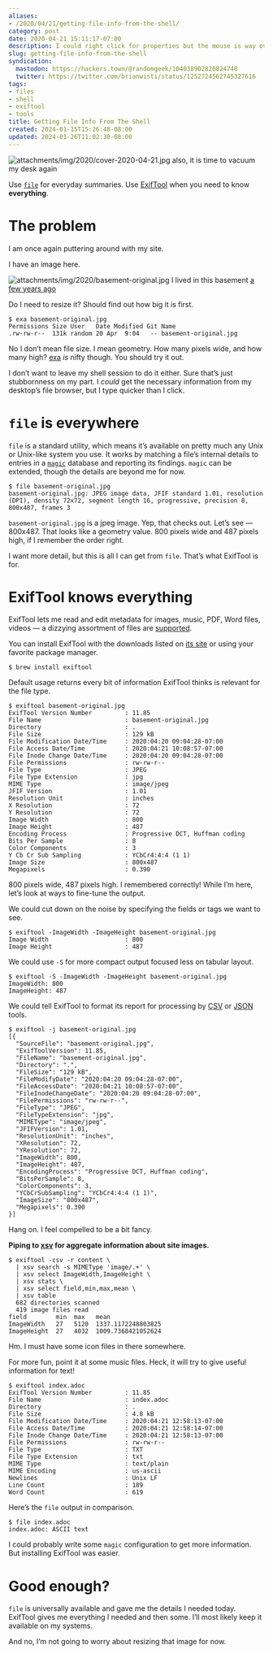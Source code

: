 ```yaml
---
aliases:
- /2020/04/21/getting-file-info-from-the-shell/
category: post
date: 2020-04-21 15:11:17-07:00
description: I could right click for properties but the mouse is way over there
slug: getting-file-info-from-the-shell
syndication:
  mastodon: https://hackers.town/@randomgeek/104038902820824748
  twitter: https://twitter.com/brianwisti/status/1252724562745327616
tags:
- files
- shell
- exiftool
- tools
title: Getting File Info From The Shell
created: 2024-01-15T15:26:48-08:00
updated: 2024-01-26T11:02:30-08:00
---
```


![attachments/img/2020/cover-2020-04-21.jpg](../../../attachments/img/2020/cover-2020-04-21.jpg)
also, it is time to vacuum my desk again

Use [`file`](https://en.wikipedia.org/wiki/File_(command)) for everyday summaries. Use [ExifTool](https://exiftool.org/) when you need to know **everything**.

# The problem

I am once again puttering around with my site.

I have an image here.

![attachments/img/2020/basement-original.jpg](../../../attachments/img/2020/basement-original.jpg)
I lived in this basement [a few years ago](../../2017/03/geekish-update.md)

Do I need to resize it? Should find out how big it is first.

````
$ exa basement-original.jpg
Permissions Size User   Date Modified Git Name
.rw-rw-r--  131k random 20 Apr  9:04   -- basement-original.jpg
````

No I don’t mean file size. I mean geometry. How many pixels wide, and how many high? [exa](https://the.exa.website/) *is* nifty though. You should try it out.

I don’t want to leave my shell session to do it either. Sure that’s just stubbornness on my part. I *could* get the necessary information from my desktop’s file browser, but I type quicker than I click.

# `file` is everywhere

`file` is a standard utility, which means it’s available on pretty much any Unix or Unix-like system you use. It works by matching a file’s internal details to entries in a [`magic`](https://linux.die.net/man/5/magic) database and reporting its findings. `magic` can be extended, though the details are beyond me for now.

````
$ file basement-original.jpg
basement-original.jpg: JPEG image data, JFIF standard 1.01, resolution (DPI), density 72x72, segment length 16, progressive, precision 8, 800x487, frames 3
````

`basement-original.jpg` is a jpeg image. Yep, that checks out. Let’s see — 800x487. That looks like a geometry value. 800 pixels wide and 487 pixels high, if I remember the order right.

I want more detail, but this is all I can get from `file`. That’s what ExifTool is for.

# ExifTool knows everything

ExifTool lets me read and edit metadata for images, music, PDF, Word files, videos — a dizzying assortment of files are [supported](https://exiftool.org/#supported).

You can install ExifTool with the downloads listed on [its site](https://exiftool.org/) or using your favorite package manager.

````
$ brew install exiftool
````

Default usage returns every bit of information ExifTool thinks is relevant for the file type.

````
$ exiftool basement-original.jpg
ExifTool Version Number         : 11.85
File Name                       : basement-original.jpg
Directory                       : .
File Size                       : 129 kB
File Modification Date/Time     : 2020:04:20 09:04:28-07:00
File Access Date/Time           : 2020:04:21 10:08:57-07:00
File Inode Change Date/Time     : 2020:04:20 09:04:28-07:00
File Permissions                : rw-rw-r--
File Type                       : JPEG
File Type Extension             : jpg
MIME Type                       : image/jpeg
JFIF Version                    : 1.01
Resolution Unit                 : inches
X Resolution                    : 72
Y Resolution                    : 72
Image Width                     : 800
Image Height                    : 487
Encoding Process                : Progressive DCT, Huffman coding
Bits Per Sample                 : 8
Color Components                : 3
Y Cb Cr Sub Sampling            : YCbCr4:4:4 (1 1)
Image Size                      : 800x487
Megapixels                      : 0.390
````

800 pixels wide, 487 pixels high. I remembered correctly! While I’m here, let’s look at ways to fine-tune the output.

We could cut down on the noise by specifying the fields or tags we want to see.

````
$ exiftool -ImageWidth -ImageHeight basement-original.jpg
Image Width                     : 800
Image Height                    : 487
````

We could use `-S` for more compact output focused less on tabular layout.

````
$ exiftool -S -ImageWidth -ImageHeight basement-original.jpg
ImageWidth: 800
ImageHeight: 487
````

We could tell ExifTool to format its report for processing by [CSV](../../../card/CSV.md) or [JSON](https://github.com/burningtree/awesome-json) tools.

````
$ exiftool -j basement-original.jpg
[{
  "SourceFile": "basement-original.jpg",
  "ExifToolVersion": 11.85,
  "FileName": "basement-original.jpg",
  "Directory": ".",
  "FileSize": "129 kB",
  "FileModifyDate": "2020:04:20 09:04:28-07:00",
  "FileAccessDate": "2020:04:21 10:08:57-07:00",
  "FileInodeChangeDate": "2020:04:20 09:04:28-07:00",
  "FilePermissions": "rw-rw-r--",
  "FileType": "JPEG",
  "FileTypeExtension": "jpg",
  "MIMEType": "image/jpeg",
  "JFIFVersion": 1.01,
  "ResolutionUnit": "inches",
  "XResolution": 72,
  "YResolution": 72,
  "ImageWidth": 800,
  "ImageHeight": 487,
  "EncodingProcess": "Progressive DCT, Huffman coding",
  "BitsPerSample": 8,
  "ColorComponents": 3,
  "YCbCrSubSampling": "YCbCr4:4:4 (1 1)",
  "ImageSize": "800x487",
  "Megapixels": 0.390
}]
````

Hang on. I feel compelled to be a bit fancy.

**Piping to [xsv](https://github.com/BurntSushi/xsv) for aggregate information about site images.**

````
$ exiftool -csv -r content \
  | xsv search -s MIMEType 'image/.+' \
  | xsv select ImageWidth,ImageHeight \
  | xsv stats \
  | xsv select field,min,max,mean \
  | xsv table
  682 directories scanned
  419 image files read
field        min  max   mean
ImageWidth   27   5120  1337.1172248803825
ImageHeight  27   4032  1009.7368421052624
````

Hm. I must have some icon files in there somewhere.

For more fun, point it at some music files. Heck, it will try to give useful information for text!

````
$ exiftool index.adoc
ExifTool Version Number         : 11.85
File Name                       : index.adoc
Directory                       : .
File Size                       : 4.8 kB
File Modification Date/Time     : 2020:04:21 12:58:13-07:00
File Access Date/Time           : 2020:04:21 12:58:14-07:00
File Inode Change Date/Time     : 2020:04:21 12:58:13-07:00
File Permissions                : rw-rw-r--
File Type                       : TXT
File Type Extension             : txt
MIME Type                       : text/plain
MIME Encoding                   : us-ascii
Newlines                        : Unix LF
Line Count                      : 189
Word Count                      : 619
````

Here’s the `file` output in comparison.

````
$ file index.adoc
index.adoc: ASCII text
````

I could probably write some `magic` configuration to get more information. But installing ExifTool was easier.

# Good enough?

`file` is universally available and gave me the details I needed today. ExifTool gives me everything I needed and then some. I’ll most likely keep it available on my systems.

And no, I’m not going to worry about resizing that image for now.
